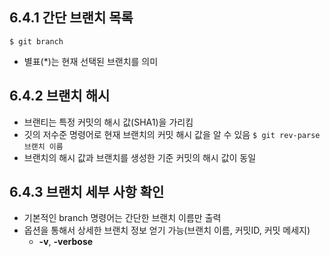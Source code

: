 ## 6.4.1 간단 브랜치 목록
`$ git branch`
- 별표(*)는 현재 선택된 브랜치를 의미

## 6.4.2 브랜치 해시
- 브랜티는 특정 커밋의 해시 값(SHA1)을 가리킴
- 깃의 저수준 명령어로 현재 브랜치의 커밋 해시 값을 알 수 있음
  `$ git rev-parse 브랜치 이름`
- 브랜치의 해시 값과 브랜치를 생성한 기준 커밋의 해시 값이 동일

## 6.4.3 브랜치 세부 사항 확인
- 기본적인 branch 명령어는 간단한 브랜치 이름만 출력
- 옵션을 통해서 상세한 브랜치 정보 얻기 가능(브랜치 이름, 커밋ID, 커밋 메세지)
  - **-v**, **-verbose** 
